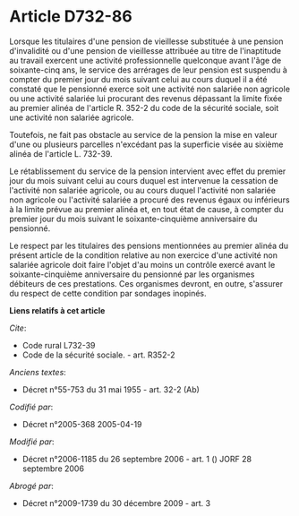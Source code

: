 # Article D732-86

Lorsque les titulaires d'une pension de vieillesse substituée à une pension d'invalidité ou d'une pension de vieillesse
attribuée au titre de l'inaptitude au travail exercent une activité professionnelle quelconque avant l'âge de soixante-cinq
ans, le service des arrérages de leur pension est suspendu à compter du premier jour du mois suivant celui au cours duquel il
a été constaté que le pensionné exerce soit une activité non salariée non agricole ou une activité salariée lui procurant des
revenus dépassant la limite fixée au premier alinéa de l'article R. 352-2 du code de la sécurité sociale, soit une activité
non salariée agricole.

Toutefois, ne fait pas obstacle au service de la pension la mise en valeur d'une ou plusieurs parcelles n'excédant pas la
superficie visée au sixième alinéa de l'article L. 732-39.

Le rétablissement du service de la pension intervient avec effet du premier jour du mois suivant celui au cours duquel est
intervenue la cessation de l'activité non salariée agricole, ou au cours duquel l'activité non salariée non agricole ou
l'activité salariée a procuré des revenus égaux ou inférieurs à la limite prévue au premier alinéa et, en tout état de cause,
à compter du premier jour du mois suivant le soixante-cinquième anniversaire du pensionné.

Le respect par les titulaires des pensions mentionnées au premier alinéa du présent article de la condition relative au non
exercice d'une activité non salariée agricole doit faire l'objet d'au moins un contrôle exercé avant le soixante-cinquième
anniversaire du pensionné par les organismes débiteurs de ces prestations. Ces organismes devront, en outre, s'assurer du
respect de cette condition par sondages inopinés.

**Liens relatifs à cet article**

_Cite_:

  - Code rural L732-39
  - Code de la sécurité sociale. - art. R352-2

_Anciens textes_:

  - Décret n°55-753 du 31 mai 1955 - art. 32-2 (Ab)

_Codifié par_:

  - Décret n°2005-368 2005-04-19

_Modifié par_:

  - Décret n°2006-1185 du 26 septembre 2006 - art. 1 () JORF 28 septembre 2006

_Abrogé par_:

  - Décret n°2009-1739 du 30 décembre 2009 - art. 3
